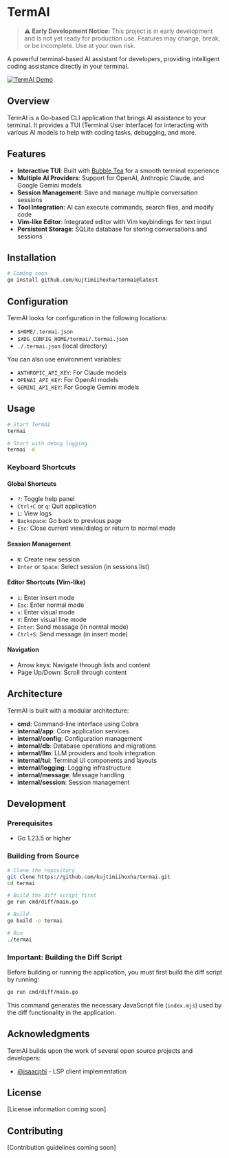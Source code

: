 # TermAI

> **⚠️ Early Development Notice:** This project is in early development and is not yet ready for production use. Features may change, break, or be incomplete. Use at your own risk.

A powerful terminal-based AI assistant for developers, providing intelligent coding assistance directly in your terminal.

[![TermAI Demo](https://asciinema.org/a/dtc4nJyGSZX79HRUmFLY3gmoy.svg)](https://asciinema.org/a/dtc4nJyGSZX79HRUmFLY3gmoy)

## Overview

TermAI is a Go-based CLI application that brings AI assistance to your terminal. It provides a TUI (Terminal User Interface) for interacting with various AI models to help with coding tasks, debugging, and more.

## Features

- **Interactive TUI**: Built with [Bubble Tea](https://github.com/charmbracelet/bubbletea) for a smooth terminal experience
- **Multiple AI Providers**: Support for OpenAI, Anthropic Claude, and Google Gemini models
- **Session Management**: Save and manage multiple conversation sessions
- **Tool Integration**: AI can execute commands, search files, and modify code
- **Vim-like Editor**: Integrated editor with Vim keybindings for text input
- **Persistent Storage**: SQLite database for storing conversations and sessions

## Installation

```bash
# Coming soon
go install github.com/kujtimiihoxha/termai@latest
```

## Configuration

TermAI looks for configuration in the following locations:

- `$HOME/.termai.json`
- `$XDG_CONFIG_HOME/termai/.termai.json`
- `./.termai.json` (local directory)

You can also use environment variables:

- `ANTHROPIC_API_KEY`: For Claude models
- `OPENAI_API_KEY`: For OpenAI models
- `GEMINI_API_KEY`: For Google Gemini models

## Usage

```bash
# Start TermAI
termai

# Start with debug logging
termai -d
```

### Keyboard Shortcuts

#### Global Shortcuts
- `?`: Toggle help panel
- `Ctrl+C` or `q`: Quit application
- `L`: View logs
- `Backspace`: Go back to previous page
- `Esc`: Close current view/dialog or return to normal mode

#### Session Management
- `N`: Create new session
- `Enter` or `Space`: Select session (in sessions list)

#### Editor Shortcuts (Vim-like)
- `i`: Enter insert mode
- `Esc`: Enter normal mode
- `v`: Enter visual mode
- `V`: Enter visual line mode
- `Enter`: Send message (in normal mode)
- `Ctrl+S`: Send message (in insert mode)

#### Navigation
- Arrow keys: Navigate through lists and content
- Page Up/Down: Scroll through content

## Architecture

TermAI is built with a modular architecture:

- **cmd**: Command-line interface using Cobra
- **internal/app**: Core application services
- **internal/config**: Configuration management
- **internal/db**: Database operations and migrations
- **internal/llm**: LLM providers and tools integration
- **internal/tui**: Terminal UI components and layouts
- **internal/logging**: Logging infrastructure
- **internal/message**: Message handling
- **internal/session**: Session management

## Development

### Prerequisites

- Go 1.23.5 or higher

### Building from Source

```bash
# Clone the repository
git clone https://github.com/kujtimiihoxha/termai.git
cd termai

# Build the diff script first
go run cmd/diff/main.go

# Build
go build -o termai

# Run
./termai
```

### Important: Building the Diff Script

Before building or running the application, you must first build the diff script by running:

```bash
go run cmd/diff/main.go
```

This command generates the necessary JavaScript file (`index.mjs`) used by the diff functionality in the application.

## Acknowledgments

TermAI builds upon the work of several open source projects and developers:

- [@isaacphi](https://github.com/isaacphi) - LSP client implementation

## License

[License information coming soon]

## Contributing

[Contribution guidelines coming soon]
